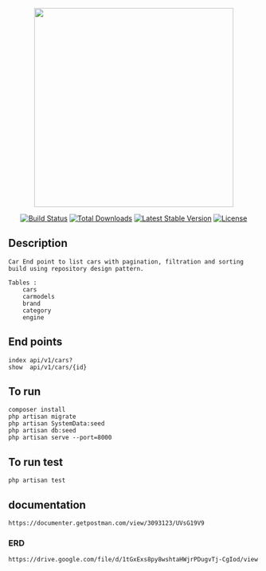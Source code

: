 <p align="center"><a href="https://laravel.com" target="_blank"><img src="https://raw.githubusercontent.com/laravel/art/master/logo-lockup/5%20SVG/2%20CMYK/1%20Full%20Color/laravel-logolockup-cmyk-red.svg" width="400"></a></p>

<p align="center">
<a href="https://travis-ci.org/laravel/framework"><img src="https://travis-ci.org/laravel/framework.svg" alt="Build Status"></a>
<a href="https://packagist.org/packages/laravel/framework"><img src="https://img.shields.io/packagist/dt/laravel/framework" alt="Total Downloads"></a>
<a href="https://packagist.org/packages/laravel/framework"><img src="https://img.shields.io/packagist/v/laravel/framework" alt="Latest Stable Version"></a>
<a href="https://packagist.org/packages/laravel/framework"><img src="https://img.shields.io/packagist/l/laravel/framework" alt="License"></a>
</p>

## Description 

    Car End point to list cars with pagination, filtration and sorting
    build using repository design pattern. 

    Tables :
        cars
        carmodels
        brand
        category
        engine

## End points

    index api/v1/cars?
    show  api/v1/cars/{id}

## To run
    composer install
    php artisan migrate
    php artisan SystemData:seed
    php artisan db:seed
    php artisan serve --port=8000

## To run test 
    php artisan test

## documentation 

    https://documenter.getpostman.com/view/3093123/UVsG19V9

### ERD 

    https://drive.google.com/file/d/1tGxExs8py8wshtaHWjrPDugvTj-CgIod/view


